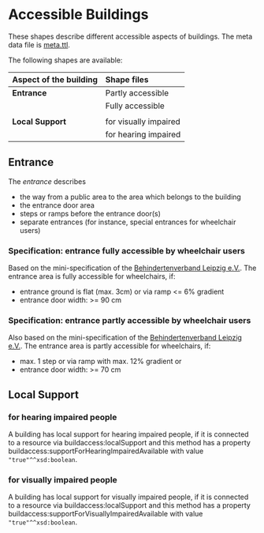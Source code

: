 # Accessible Buildings

These shapes describe different accessible aspects of buildings. The meta data file is [meta.ttl](https://github.com/schreckl/rules/blob/master/rules/accessible-building/meta.ttl).

The following shapes are available:

| Aspect of the building | Shape files           |
|:-----------------------|:----------------------|
| **Entrance**           | Partly accessible     |
|                        | Fully accessible      |
|                        |                       |
| **Local Support**      | for visually impaired |
|                        | for hearing impaired  |

## Entrance

The *entrance* describes
* the way from a public area to the area which belongs to the building
* the entrance door area
* steps or ramps before the entrance door(s)
* separate entrances (for instance, special entrances for wheelchair users)

### Specification: entrance fully accessible by wheelchair users

Based on the mini-specification of the [Behindertenverband Leipzig e.V.](http://www.le-online.de/zeichenengl.htm). The entrance area is fully accessible for wheelchairs, if:
* entrance ground is flat (max. 3cm) or via ramp <= 6% gradient
* entrance door width: >= 90 cm

### Specification: entrance partly accessible by wheelchair users

Also based on the mini-specification of the [Behindertenverband Leipzig e.V.](http://www.le-online.de/zeichenengl.htm). The entrance area is partly accessible for wheelchairs, if:
* max. 1 step or via ramp with max. 12% gradient or
* entrance door width: >= 70 cm

## Local Support

### for hearing impaired people

A building has local support for hearing impaired people, if it is connected to a resource via buildaccess:localSupport and this method has a property buildaccess:supportForHearingImpairedAvailable with value `"true"^^xsd:boolean`.

### for visually impaired people

A building has local support for visually impaired people, if it is connected to a resource via buildaccess:localSupport and this method has a property buildaccess:supportForVisuallyImpairedAvailable with value `"true"^^xsd:boolean`.
